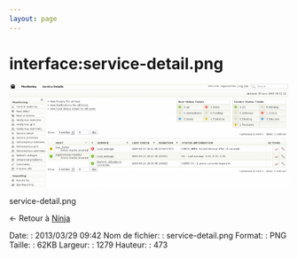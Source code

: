 ```yaml
---
layout: page
---
```


interface:service-detail.png
============================

[![service-detail.png](../../assets/media/interface/service-detail.png@cache=&w=899&h=332 "service-detail.png")](../../assets/media/interface/service-detail.png@cache= "Afficher le fichier original")

service-detail.png

← Retour à [Ninja](../../nagios/addons/ninja.html "nagios:addons:ninja")

Date:
:   2013/03/29 09:42
Nom de fichier:
:   service-detail.png
Format:
:   PNG
Taille:
:   62KB
Largeur:
:   1279
Hauteur:
:   473

